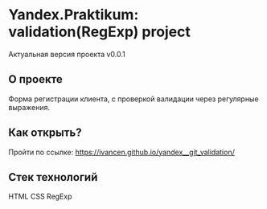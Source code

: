 # Yandex.Praktikum: validation(RegExp) project 

Актуальная версия проекта v0.0.1

## О проекте
Форма регистрации клиента, с проверкой валидации через регулярные выражения.

## Как открыть?
Пройти по ссылке: https://ivancen.github.io/yandex__git_validation/

## Стек технологий
HTML CSS RegExp
